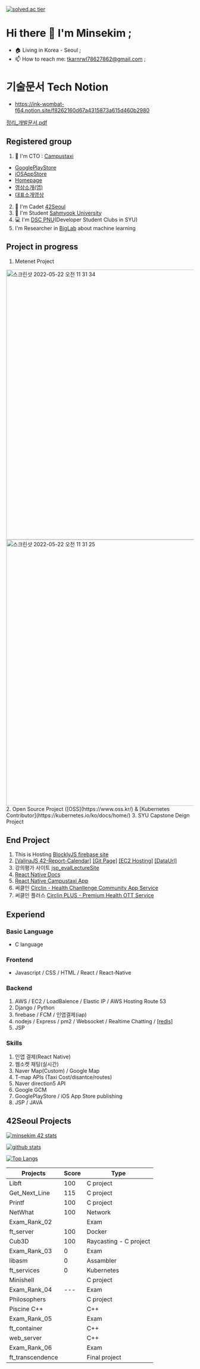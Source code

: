 <!--
**Mins97/Mins97** is a ✨ _special_ ✨ repository because its `README.md` (this file) appears on your GitHub profile.
Here are some ideas to get you started:
-->

[![solved.ac tier](http://mazassumnida.wtf/api/generate_badge?boj=slsl7862)](https://solved.ac/9507ym)
# Hi there 👋 I'm Minsekim ;
- 🏠 Living in Korea - Seoul ;
- 📫 How to reach me: tkarnrwl78627862@gmail.com ;

# 기술문서 Tech Notion
- https://ink-wombat-f64.notion.site/f8262160d67a4315873a615d460b2980

[정리_개발문서.pdf](https://github.com/minsekim1/minsekim1/files/7963502/_.pdf)

## Registered group
1. 🌱 I'm CTO : [Campustaxi](https://campustaxi.modoo.at/)
- [GooglePlayStore](https://play.google.com/store/apps/details?id=com.campustaxi.campustaxi&hl=ko&gl=US)
- [iOSAppStore](https://apps.apple.com/app/id1534509768)
- [Homepage](https://campustaxi.modoo.at/)
- [영상소개(앱)](https://www.youtube.com/watch?v=5P2Nu_oR_a4)
- [대표소개영상](https://www.youtube.com/watch?v=lEqMnIXH4QA)
2. 👯 I'm Cadet [42Seoul](https://42seoul.kr/)
3. 👨‍ I'm Student [Sahmyook University](https://syu.ac.kr)
4. 💻 I'm [DSC PNU](https://sites.google.com/view/dscsahmyook)(Developer Student Clubs in SYU)
5.  I'm Researcher in [BigLab](https://cafe.naver.com/biglab) about machine learning

## Project in progress

1. Metenet Project
<img width="726" alt="스크린샷 2022-05-22 오전 11 31 34" src="https://user-images.githubusercontent.com/23623248/169675806-44a443db-457c-4f77-bb82-cc90fa98b22f.png">
<img width="716" alt="스크린샷 2022-05-22 오전 11 31 25" src="https://user-images.githubusercontent.com/23623248/169675811-4db926a4-0b6f-493e-aa86-1f665ad4353b.png">
2. Open Source Project ([OSS](https://www.oss.kr/) &  [Kubernetes Contributor](https://kubernetes.io/ko/docs/home/)
3. SYU Capstone Deign Project

## End Project
1. This is Hosting [BlocklyJS firebase site](https://blocklyjs.web.app/)
2. [[ValinaJS 42-Report-Calendar]](https://github.com/Mins97/42-Report-Calendar) [[Git Page]](https://mins97.github.io/42-Report-Calendar/) [[EC2 Hosting]](http://42report.today/?id=jo) [[DataUrl]](http://42report.today/intra?id=jo)
3. 강의평가 사이트 [jsp_evalLectureSite](https://github.com/Mins97/jsp_evalLectureSite)
4. [React Native Docs](https://github.com/React-Native-docs/React-Native-docs)
5. [React Native Campustaxi App](https://github.com/Mins97/CampusTaxi)
6. 써클인 [Circlin - Health Chanllenge Community App Service](https://www.circlin.co.kr/)
7. 써클인 플러스 [Circlin PLUS - Premium Health OTT Service](https://www.circlinplus.co.kr/)

## Experiend
### Basic Language
- C language

### Frontend
- Javascript / CSS / HTML / React / React-Native

### Backend
1. AWS / EC2 / LoadBalence / Elastic IP / AWS Hosting Route 53
2. Django / Python
3. firebase / FCM / 인앱결제(iap)
4. nodejs / Express / pm2 / Websocket / Realtime Chatting / [[redis]](https://github.com/Mins97/Mins97-campustaxi-nodejs/blob/minsekim/src/config/redis/redis.ts)
5. JSP

### Skills
1. 인앱 결제(React Native)
2. 웹소켓 채팅(실시간)
3. Naver Map(Custom) / Google Map
4. T-map APIs (Taxi Cost/disantce/routes)
5. Naver direction5 API
6. Google GCM
7. GooglePlayStore / iOS App Store publishing
8. JSP / JAVA

## 42Seoul Projects

[![minsekim 42 stats](https://badge42.herokuapp.com/api/stats/minsekim)](https://github.com/JaeSeoKim/badge42)

[![github stats](https://github-readme-stats.vercel.app/api?username=minsekim1&count_private=true&show_icons=true&theme=dark)](https://github.com/mins97/github-readme-stats)

[![Top Langs](https://github-readme-stats.vercel.app/api/top-langs/?username=minsekim1&layout=compact&exclude_repo=ft_server&langs_count=15&theme=highcontrast)](https://github.com/mins97/github-readme-stats)



|   Projects	|  Score	| Type |
|---	|---	|--- |
| Libft | 100 | C project |
| Get_Next_Line	| 115 | C project |
| Printf	| 100 | C project |
| NetWhat | 100 | Network |
| Exam_Rank_02 |  | Exam |
| ft_server | 100 | Docker |
| Cub3D | 100 | Raycasting - C project |
| Exam_Rank_03 | 0 | Exam |
| libasm | 0 | Assambler |
| ft_services | 0 | Kubernetes |
| Minishell |  | C project |
| Exam_Rank_04 | --- | Exam |
| Philosophers |  | C project |
| Piscine C++ |  | C++ |
| Exam_Rank_05 |  | Exam |
| ft_container | | C++ |
| web_server | | C++ |
| Exam_Rank_06 |  | Exam |
| ft_transcendence | | Final project |
